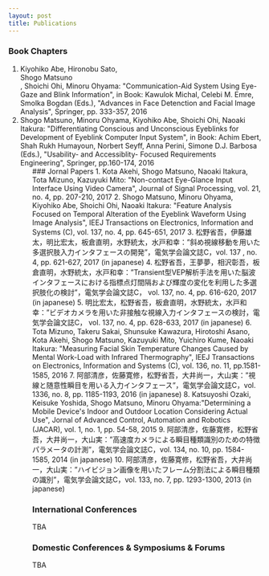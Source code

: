 ```yaml
---
layout: post
title: Publications
---
```


### Book Chapters
<ol>
	<li>Kiyohiko Abe, Hironobu Sato, <div class="author">Shogo Matsuno</div>, Shoichi Ohi, Minoru Ohyama: "Communication-Aid System Using Eye-Gaze and Blink Information", in Book: Kawulok Michal, Celebi M. Emre, Smolka Bogdan (Eds.), "Advances in Face Detenction and Facial Image Analysis", Springer, pp. 333-357, 2016</li>
	<li>Shogo Matsuno, Minoru Ohyama, Kiyohiko Abe, Shoichi Ohi, Naoaki Itakura: "Differentiating Conscious and Unconscious Eyeblinks for Development of Eyeblink Computer Input System", in Book: Achim Ebert, Shah Rukh Humayoun, Norbert Seyff, Anna Perini, Simone D.J. Barbosa (Eds.), "Usability- and Accessiblity- Focused Requirements Engineering", Springer, pp.160-174, 2016
<ol>
### Jornal Papers
1. Kota Akehi, Shogo Matsuno, Naoaki Itakura, Tota Mizuno, Kazuyuki Mito: "Non-contact Eye-Glance Input Interface Using Video Camera", Journal of Signal Processing, vol. 21, no. 4, pp. 207-210, 2017
2. Shogo Matsuno, Minoru Ohyama, Kiyohiko Abe, Shoichi Ohi, Naoaki Itakura: "Feature Analysis Focused on Temporal Alteration of the Eyeblink Waveform Using Image Analysis", IEEJ Transactions on Electronics, Information and Systems (C), vol. 137, no. 4, pp. 645-651, 2017
3. 松野省吾，伊藤雄太，明比宏太，板倉直明，水野統太，水戸和幸：”斜め視線移動を用いた多選択肢入力インタフェースの開発”，電気学会論文誌C，vol. 137 , no. 4, pp. 621-627, 2017 (in japanese)
4. 松野省吾，王夢夢，相沢彰吾，板倉直明，水野統太，水戸和幸：”Transient型VEP解析手法を用いた脳波インタフェースにおける指標点灯間隔および輝度の変化を利用した多選択肢化の検討”，電気学会論文誌C， vol. 137, no. 4, pp. 616-620, 2017 (in japanese)
5. 明比宏太，松野省吾，板倉直明，水野統太，水戸和幸：”ビデオカメラを用いた非接触な視線入力インタフェースの検討，電気学会論文誌C， vol. 137, no. 4, pp. 628-633, 2017 (in japanese)
6. Tota Mizuno, Takeru Sakai, Shunsuke Kawazura, Hirotoshi Asano, Kota Akehi, Shogo Matsuno, Kazuyuki Mito, Yuichiro Kume, Naoaki Itakura: "Measuring Facial Skin Temperature Changes Caused by Mental Work-Load with Infrared Thermography", IEEJ Transactions on Electronics, Information and Systems (C), vol. 136, no. 11, pp.1581-1585, 2016
7. 阿部清彦，佐藤寛修，松野省吾，大井尚一，大山実：”視線と随意性瞬目を用いる入力インタフェース”，電気学会論文誌C，vol. 1336, no. 8, pp. 1185-1193, 2016 (in japanese)
8. Katsuyoshi Ozaki, Keisuke Yoshida, Shogo Matsuno, Minoru Ohyama:"Determining a Mobile Device's Indoor and Outdoor Location Considering Actual Use", Jornal of Advanced Control, Automation and Robotics (JACAR), vol. 1, no. 1, pp. 54-58, 2015
9. 阿部清彦，佐藤寛修，松野省吾，大井尚一，大山実：”高速度カメラによる瞬目種類識別のための特徴パラメータの計測”，電気学会論文誌C，vol. 134, no. 10, pp. 1584-1585, 2014 (in japanese)
10. 阿部清彦，佐藤寛修，松野省吾，大井尚一，大山実：”ハイビジョン画像を用いたフレーム分割法による瞬目種類の識別”，電気学会論文誌C，vol. 133, no. 7, pp. 1293-1300, 2013 (in japanese)

### International Conferences
TBA

### Domestic Conferences & Symposiums & Forums
TBA